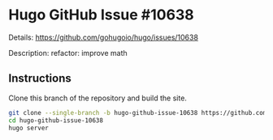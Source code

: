 # Hugo GitHub Issue #10638

Details: <https://github.com/gohugoio/hugo/issues/10638>

Description: refactor: improve math

## Instructions

Clone this branch of the repository and build the site.

```bash
git clone --single-branch -b hugo-github-issue-10638 https://github.com/jmooring/hugo-testing hugo-github-issue-10638
cd hugo-github-issue-10638
hugo server
```
